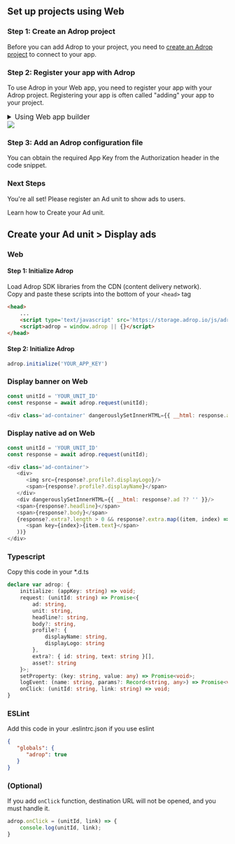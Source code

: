 ## Set up projects using Web

### Step 1: Create an Adrop project
Before you can add Adrop to your project, you need to [create an Adrop project](https://docs.adrop.io/) to connect to your app.

### Step 2: Register your app with Adrop
To use Adrop in your Web app, you need to register your app with your Adrop project. Registering your app is often called "adding" your app to your project.

<details>
<summary style='font-size: 16px;'>Using Web app builder</summary>

1. Go to the [Adrop console](https://adrop.io).

2. In the center of the project app page, click the **Web** icon button to launch the setup workflow.

3. Enter your app's domain name in the **App domain name** field.

   - Please note that the domain name value cannot be changed for this Adrop Web app once it has been registered with your Adrop project.

4. Enter other app information: **App nickname**.

    - **App nickname**: An internal, convenience identifier that is only visible to you in the Adrop console

5. Click **Register app** and then Android and Apple apps will be created respectively.

</details>

<img src="https://files.gitbook.com/v0/b/gitbook-x-prod.appspot.com/o/spaces%2FPmMSFFrQobOMLETv0N8m%2Fuploads%2FecdNeMLVx18PdhTuhZqv%2Fdocs_create_application.png?alt=media&token=3af334b8-1efe-4539-89bb-4fce3890d116">

### Step 3: Add an Adrop configuration file
You can obtain the required App Key from the Authorization header in the code snippet.

### Next Steps
You're all set! Please register an Ad unit to show ads to users.

Learn how to Create your Ad unit.


## Create your Ad unit > Display ads 

### Web

#### Step 1: Initialize Adrop 

Load Adrop SDK libraries from the CDN (content delivery network).
<br/>
Copy and paste these scripts into the bottom of your ```<head>``` tag

```html
<head>
    ...
    <script type='text/javascript' src='https://storage.adrop.io/js/adrop-0.2.2.min.js'></script>
    <script>adrop = window.adrop || {}</script>
</head>
```


#### Step 2: Initialize Adrop
```javascript
adrop.initialize('YOUR_APP_KEY')
```


### Display banner on Web

```javascript
const unitId = 'YOUR_UNIT_ID'
const response = await adrop.request(unitId);

<div class='ad-container' dangerouslySetInnerHTML={{ __html: response.ad ?? '' }}/>
```

### Display native ad on Web

```javascript
const unitId = 'YOUR_UNIT_ID'
const response = await adrop.request(unitId);

<div class='ad-container'>
   <div>
      <img src={response?.profile?.displayLogo}/>
      <span>{response?.profile?.displayName}</span>
   </div>
   <div dangerouslySetInnerHTML={{ __html: response?.ad ?? '' }}/>
   <span>{response?.headline}</span>
   <span>{response?.body}</span>
   {response?.extra?.length > 0 && response?.extra.map((item, index) => (
      <span key={index}>{item.text}</span>
   ))}
</div>
```

### Typescript
Copy this code in your *.d.ts
```typescript
declare var adrop: {
    initialize: (appKey: string) => void;
    request: (unitId: string) => Promise<{
        ad: string,
        unit: string,
        headline?: string,
        body?: string,
        profile?: {
            displayName: string,
            displayLogo: string
        },
        extra?: { id: string, text: string }[],
        asset?: string
    }>;
    setProperty: (key: string, value: any) => Promise<void>;
    logEvent: (name: string, params?: Record<string, any>) => Promise<void>;
    onClick: (unitId: string, link: string) => void;
}
```

### ESLint
Add this code in your .eslintrc.json if you use eslint

```json
{
   "globals": {
      "adrop": true
   }
}
```

### (Optional)
If you add `onClick` function, destination URL will not be opened, and you must handle it.

```javascript
adrop.onClick = (unitId, link) => {
    console.log(unitId, link);
}
```

